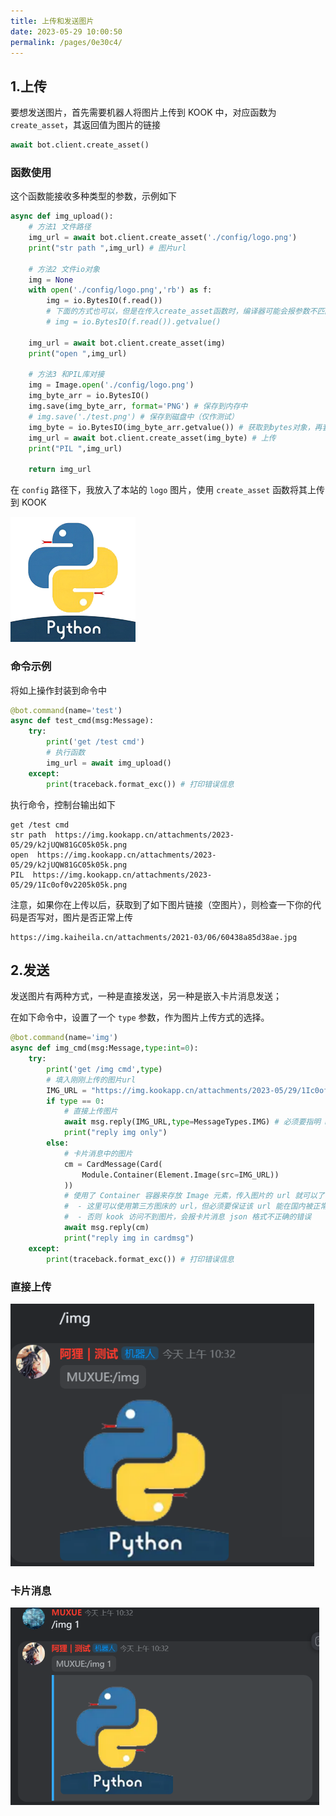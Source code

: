 ```yaml
---
title: 上传和发送图片
date: 2023-05-29 10:00:50
permalink: /pages/0e30c4/
---
```


## 1.上传

要想发送图片，首先需要机器人将图片上传到 KOOK 中，对应函数为 `create_asset`，其返回值为图片的链接

~~~python
await bot.client.create_asset()
~~~

### 函数使用

这个函数能接收多种类型的参数，示例如下

~~~python
async def img_upload():
    # 方法1 文件路径
    img_url = await bot.client.create_asset('./config/logo.png')
    print("str path ",img_url) # 图片url

    # 方法2 文件io对象
    img = None
    with open('./config/logo.png','rb') as f:
        img = io.BytesIO(f.read())
        # 下面的方式也可以，但是在传入create_asset函数时，编译器可能会报参数不匹配的警告
        # img = io.BytesIO(f.read()).getvalue() 
    
    img_url = await bot.client.create_asset(img) 
    print("open ",img_url)

    # 方法3 和PIL库对接
    img = Image.open('./config/logo.png')
    img_byte_arr = io.BytesIO()
    img.save(img_byte_arr, format='PNG') # 保存到内存中
    # img.save('./test.png') # 保存到磁盘中（仅作测试）
    img_byte = io.BytesIO(img_byte_arr.getvalue()) # 获取到bytes对象，再套一层io避免报警告
    img_url = await bot.client.create_asset(img_byte) # 上传
    print("PIL ",img_url)

    return img_url
~~~

在 `config` 路径下，我放入了本站的 `logo` 图片，使用 `create_asset` 函数将其上传到 KOOK

![logo](./img/logo.png)

### 命令示例

将如上操作封装到命令中

~~~python
@bot.command(name='test')
async def test_cmd(msg:Message):
    try:
        print('get /test cmd')
        # 执行函数
        img_url = await img_upload()
    except:
        print(traceback.format_exc()) # 打印错误信息
~~~

执行命令，控制台输出如下

~~~
get /test cmd
str path  https://img.kookapp.cn/attachments/2023-05/29/k2jUQW81GC05k05k.png
open  https://img.kookapp.cn/attachments/2023-05/29/k2jUQW81GC05k05k.png
PIL  https://img.kookapp.cn/attachments/2023-05/29/1Ic0of0v2205k05k.png
~~~

注意，如果你在上传以后，获取到了如下图片链接（空图片），则检查一下你的代码是否写对，图片是否正常上传

```
https://img.kaiheila.cn/attachments/2021-03/06/60438a85d38ae.jpg
```

## 2.发送

发送图片有两种方式，一种是直接发送，另一种是嵌入卡片消息发送；

在如下命令中，设置了一个 `type` 参数，作为图片上传方式的选择。

~~~python
@bot.command(name='img')
async def img_cmd(msg:Message,type:int=0):
    try:
        print('get /img cmd',type)
        # 填入刚刚上传的图片url
        IMG_URL = "https://img.kookapp.cn/attachments/2023-05/29/1Ic0of0v2205k05k.png"
        if type == 0:
            # 直接上传图片
            await msg.reply(IMG_URL,type=MessageTypes.IMG) # 必须要指明 msg 的类型为 IMG 图片
            print("reply img only")
        else:
            # 卡片消息中的图片
            cm = CardMessage(Card(
                Module.Container(Element.Image(src=IMG_URL))
            ))
            # 使用了 Container 容器来存放 Image 元素，传入图片的 url 就可以了
            #  - 这里可以使用第三方图床的 url，但必须要保证该 url 能在国内被正常访问
            #  - 否则 kook 访问不到图片，会报卡片消息 json 格式不正确的错误
            await msg.reply(cm)
            print("reply img in cardmsg")
    except:
        print(traceback.format_exc()) # 打印错误信息
~~~

### 直接上传

![image-20230529105148213](./img/image-20230529105148213.png)

### 卡片消息

![image-20230529105207644](./img/image-20230529105207644.png)